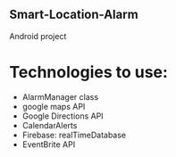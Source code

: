 ## Smart-Location-Alarm
Android project

# Technologies to use:
- AlarmManager class
- google maps API
- Google Directions API
- CalendarAlerts
- Firebase: realTimeDatabase
- EventBrite API
